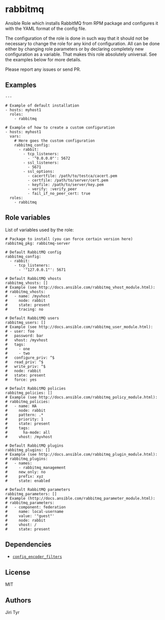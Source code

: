 rabbitmq
========

Ansible Role which installs RabbitMQ from RPM package and configures it with the
YAML format of the config file.

The configuration of the role is done in such way that it should not be necessary
to change the role for any kind of configuration. All can be done either by
changing role parameters or by declaring completely new configuration as a
variable. That makes this role absolutely universal. See the examples below for
more details.

Please report any issues or send PR.


Examples
--------

```
---

# Example of default installation
- hosts: myhost1
  roles:
    - rabbitmq

# Example of how to create a custom configuration
- hosts: myhost1
  vars:
    # Here goes the custom configuration
    rabbitmq_config:
      - rabbit:
        - tcp_listeners:
          - '"0.0.0.0"': 5672
        - ssl_listeners:
          - 5671
        - ssl_options:
          - cacertfile: /path/to/testca/cacert.pem
          - certfile: /path/to/server/cert.pem
          - keyfile: /path/to/server/key.pem
          - verify: :verify_peer
          - fail_if_no_peer_cert: true
  roles:
    - rabbitmq
```


Role variables
--------------

List of variables used by the role:

```
# Package to install (you can force certain version here)
rabbitmq_pkg: rabbitmq-server

# Default RabbitMQ config
rabbitmq_config:
  - rabbit:
    - tcp_listeners:
      - '"127.0.0.1"': 5671

# Default RabbitMQ vhosts
rabbitmq_vhosts: []
# Example (see http://docs.ansible.com/rabbitmq_vhost_module.html):
# rabbitmq_vhosts:
#   - name: /myvhost
#     node: rabbit
#     state: present
#     tracing: no

# Default RabbitMQ users
rabbitmq_users: []
# Example (see http://docs.ansible.com/rabbitmq_user_module.html):
# - user: foo
#   password: bar
#   vhost: /myvhost
#   tags:
#     - one
#     - two
#   configure_priv: ^$
#   read_priv: ^$
#   write_priv: ^$
#   node: rabbit
#   state: present
#   force: yes

# Default RabbitMQ policies
rabbitmq_policies: []
# Example (see http://docs.ansible.com/rabbitmq_policy_module.html):
# rabbitmq_policies:
#   - name: HA
#     node: rabbit
#     pattern: .*
#     priority: 1
#     state: present
#     tags:
#       ha-mode: all
#     vhost: /myvhost

# Default RabbitMQ plugins
rabbitmq_plugins: []
# Example (see http://docs.ansible.com/rabbitmq_plugin_module.html):
# rabbitmq_plugins:
#   - names:
#     - rabbitmq_management
#     new_only: no
#     prefix: xyz
#     state: enabled

# Default RabbitMQ parameters
rabbitmq_parameters: []
# Example (http://docs.ansible.com/rabbitmq_parameter_module.html):
# rabbitmq_parameters:
#   - component: federation
#     name: local-username
#     value: '"guest"'
#     node: rabbit
#     vhost: /
#     state: present
```


Dependencies
------------

- [`config_encoder_filters`](https://github.com/jtyr/ansible-config_encoder_filters)


License
-------

MIT


Authors
-------

Jiri Tyr
